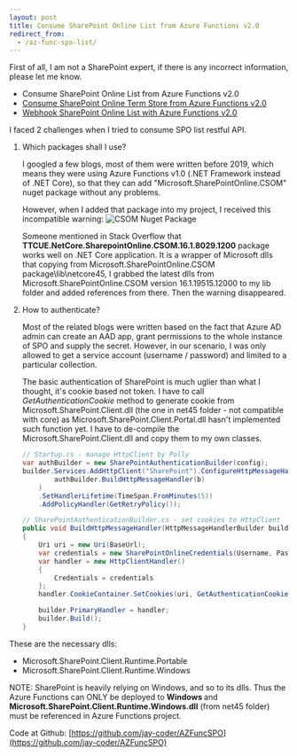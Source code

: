 ```yaml
---
layout: post
title: Consume SharePoint Online List from Azure Functions v2.0
redirect_from:
  - /az-func-spo-list/
---
```


First of all, I am not a SharePoint expert, if there is any incorrect information, please let me know.

* Consume SharePoint Online List from Azure Functions v2.0
* [Consume SharePoint Online Term Store from Azure Functions v2.0](/2019/12/13/az-func-spo-termstore)
* [Webhook SharePoint Online List with Azure Functions v2.0](/2019/12/13/az-func-spo-webhook)

I faced 2 challenges when I tried to consume SPO list restful API.

1. Which packages shall I use?

    I googled a few blogs, most of them were written before 2019, which means they were using Azure Functions v1.0 (.NET Framework instead of .NET Core), so that they can add "Microsoft.SharePointOnline.CSOM" nuget package without any problems.


    However, when I added that package into my project, I received this incompatible warning:
    <img src='{{ "/public/assets/img/spo_nuget_package.png" | relative_url }}' alt="CSOM Nuget Package" />    

    Someone mentioned in Stack Overflow that <strong>TTCUE.NetCore.SharepointOnline.CSOM.16.1.8029.1200</strong> package works well on .NET Core application. It is a wrapper of Microsoft dlls that copying from Microsoft.SharePointOnline.CSOM package\lib\netcore45, I grabbed the latest dlls from Microsoft.SharePointOnline.CSOM version 16.1.19515.12000 to my lib folder and added references from there. Then the warning disappeared.

1. How to authenticate?

    Most of the related blogs were written based on the fact that Azure AD admin can create an AAD app, grant permissions to the whole instance of SPO and supply the secret. However, in our scenario, I was only allowed to get a service account (username / password) and limited to a particular collection.

    The basic authentication of SharePoint is much uglier than what I thought, it's cookie based not token. I have to call <em>GetAuthenticationCookie</em> method to generate cookie from Microsoft.SharePoint.Client.dll (the one in net45 folder - not compatible with core) as Microsoft.SharePoint.Client.Portal.dll hasn't implemented such function yet. I have to de-compile the  Microsoft.SharePoint.Client.dll and copy them to my own classes.

    ```csharp
    // Startup.cs - manage HttpClient by Polly
    var authBuilder = new SharePointAuthenticationBuilder(config);
    builder.Services.AddHttpClient("SharePoint").ConfigureHttpMessageHandlerBuilder((b) =>
            authBuilder.BuildHttpMessageHandler(b)
        )
        .SetHandlerLifetime(TimeSpan.FromMinutes(5))
        .AddPolicyHandler(GetRetryPolicy());
    ```

    ```csharp
    // SharePointAuthenticationBuilder.cs - set cookies to HttpClient
    public void BuildHttpMessageHandler(HttpMessageHandlerBuilder builder)
    {
        Uri uri = new Uri(BaseUrl);
        var credentials = new SharePointOnlineCredentials(Username, Password);
        var handler = new HttpClientHandler()
        {
            Credentials = credentials
        };
        handler.CookieContainer.SetCookies(uri, GetAuthenticationCookie(uri, true, false));

        builder.PrimaryHandler = handler;
        builder.Build();
    }
    ```

These are the necessary dlls:
* Microsoft.SharePoint.Client.Runtime.Portable
* Microsoft.SharePoint.Client.Runtime.Windows

<p class="message">
    NOTE: SharePoint is heavily relying on Windows, and so to its dlls. Thus the Azure Functions can ONLY be deployed to <strong>Windows </strong>and <strong>Microsoft.SharePoint.Client.Runtime.Windows.dll</strong> (from net45 folder) must be referenced in Azure Functions project.
</p>

Code at Github: [https://github.com/jay-coder/AZFuncSPO](https://github.com/jay-coder/AZFuncSPO)

